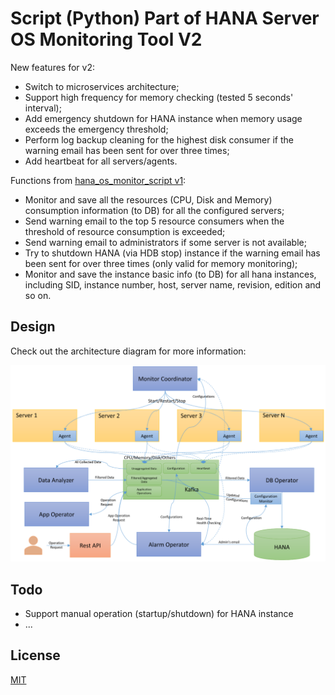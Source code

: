 # Script (Python) Part of HANA Server OS Monitoring Tool V2

New features for v2:
* Switch to microservices architecture;
* Support high frequency for memory checking (tested 5 seconds' interval);
* Add emergency shutdown for HANA instance when memory usage exceeds the emergency threshold;
* Perform log backup cleaning for the highest disk consumer if the warning email has been sent for over three times;
* Add heartbeat for all servers/agents.

Functions from [hana_os_monitor_script v1](https://github.com/ckyycc/hana_os_monitor_script):

* Monitor and save all the resources (CPU, Disk and Memory) consumption information (to DB) for all the configured servers;
* Send warning email to the top 5 resource consumers when the threshold of resource consumption is exceeded;
* Send warning email to administrators if some server is not available;
* Try to shutdown HANA (via HDB stop) instance if the warning email has been sent for over three times (only valid for memory monitoring);
* Monitor and save the instance basic info (to DB) for all hana instances, including SID, instance number, host, server name, revision, edition and so on. 


## Design

Check out the architecture diagram for more information:

![architecture_diagram](https://github.com/ckyycc/hana_os_monitor_script_v2/blob/master/design/architecture_diagram.png?raw=true)

Todo
----
* Support manual operation (startup/shutdown) for HANA instance
* ...

## License
 [MIT](/LICENSE)
